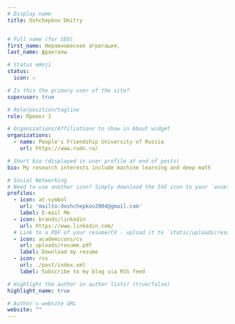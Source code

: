```yaml
---
# Display name
title: Oshchepkov Dmitry


# Full name (for SEO)
first_name: Неравновесная агрегация, 
last_name: фракталы

# Status emoji
status:
  icon: ♾️

# Is this the primary user of the site?
superuser: true

# Role/position/tagline
role: Проект 1

# Organizations/Affiliations to show in About widget
organizations:
  - name: People's Friendship University of Russia
    url: https://www.rudn.ru/

# Short bio (displayed in user profile at end of posts)
bio: My research interests include machine learning and deep math

# Social Networking
# Need to use another icon? Simply download the SVG icon to your `assets/media/icons/` folder.
profiles:
  - icon: at-symbol
    url: 'mailto:doshchepkov2004@gmail.com'
    label: E-mail Me
  - icon: brands/linkedin
    url: https://www.linkedin.com/
  # Link to a PDF of your resume/CV - upload it to `static/uploads/resume.pdf`
  - icon: academicons/cv
    url: uploads/resume.pdf
    label: Download my resume
  - icon: rss
    url: ./post/index.xml
    label: Subscribe to my blog via RSS feed

# Highlight the author in author lists? (true/false)
highlight_name: true

# Author's website URL
website: ""
---
```


